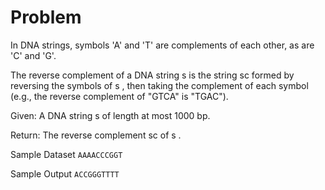 # Problem

In DNA strings, symbols 'A' and 'T' are complements of each other, as are 'C' and 'G'.

The reverse complement of a DNA string s
is the string sc
formed by reversing the symbols of s
, then taking the complement of each symbol (e.g., the reverse complement of "GTCA" is "TGAC").

Given: A DNA string s
of length at most 1000 bp.

Return: The reverse complement sc
of s .

Sample Dataset
`AAAACCCGGT`

Sample Output
`ACCGGGTTTT`